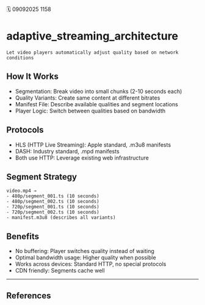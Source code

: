 🗓️ 09092025 1158

# adaptive_streaming_architecture
```ad-tldr
Let video players automatically adjust quality based on network conditions
```
## How It Works
- Segmentation: Break video into small chunks (2-10 seconds each)
- Quality Variants: Create same content at different bitrates
- Manifest File: Describe available qualities and segment locations
- Player Logic: Switch between qualities based on bandwidth

## Protocols
- HLS (HTTP Live Streaming): Apple standard, .m3u8 manifests
- DASH: Industry standard, .mpd manifests
- Both use HTTP: Leverage existing web infrastructure

## Segment Strategy
```
video.mp4 → 
- 480p/segment_001.ts (10 seconds)
- 480p/segment_002.ts (10 seconds)
- 720p/segment_001.ts (10 seconds)
- 720p/segment_002.ts (10 seconds)
- manifest.m3u8 (describes all variants)
```
## Benefits
- No buffering: Player switches quality instead of waiting
- Optimal bandwidth usage: Higher quality when possible
- Works across devices: Standard HTTP, no special protocols
- CDN friendly: Segments cache well

---
## References
